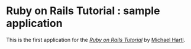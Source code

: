 # Ruby on Rails Tutorial : sample application

This is the first application for the
[*Ruby on Rails Tutorial*](http://railstutorial.jp/)
by [Michael Hartl](http://www.michaelhartl.com/).
